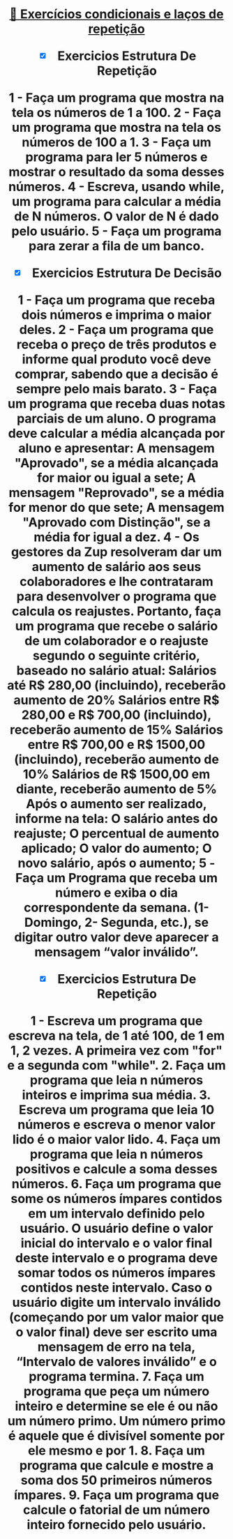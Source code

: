 <h1 align="center">
    <a href="https://pt-br.reactjs.org/"> 📝 Exercícios condicionais e laços de repetição</a>



- [x] Exercicios Estrutura De Repetição

1 - Faça um programa que mostra na tela os números de 1 a 100.
2 - Faça um programa que mostra na tela os números de 100 a 1.
3 - Faça um programa para ler 5 números e mostrar o resultado da soma desses números.
4 - Escreva, usando while, um programa para calcular a média de N números. O valor de N é dado pelo usuário.
5 - Faça um programa para zerar a fila de um banco.

- [x] Exercicios Estrutura De Decisão


1 - Faça um programa que receba dois números e imprima o maior deles.
2 - Faça um programa que receba o preço de três produtos e informe qual produto você deve comprar, sabendo que a decisão é sempre pelo mais barato.
3 - Faça um programa que receba duas notas parciais de um aluno. O programa deve calcular a média alcançada por aluno e apresentar:
A mensagem "Aprovado", se a média alcançada for maior ou igual a sete;
A mensagem "Reprovado", se a média for menor do que sete;
A mensagem "Aprovado com Distinção", se a média for igual a dez.
4 - Os gestores da Zup resolveram dar um aumento de salário aos seus colaboradores e lhe contrataram para desenvolver o programa que calcula os reajustes. Portanto, faça um programa que recebe o salário de um colaborador e o reajuste segundo o seguinte critério, baseado no salário atual:
Salários até R$ 280,00 (incluindo), receberão aumento de 20%
Salários entre R$ 280,00 e R$ 700,00 (incluindo), receberão aumento de 15%
Salários entre R$ 700,00 e R$ 1500,00 (incluindo), receberão aumento de 10%
Salários de R$ 1500,00 em diante, receberão aumento de 5% 
Após o aumento ser realizado, informe na tela:
O salário antes do reajuste;
O percentual de aumento aplicado;
O valor do aumento;
O novo salário, após o aumento;
5 - Faça um Programa que receba um número e exiba o dia correspondente da semana. (1-Domingo, 2- Segunda, etc.), se digitar outro valor deve aparecer a mensagem “valor inválido”.

- [x] Exercicios Estrutura De Repetição 

1 - Escreva um programa que escreva na tela, de 1 até 100, de 1 em 1, 2 vezes. A primeira vez com "for" e a segunda com "while".
2. Faça um programa que leia n números inteiros e imprima sua média.
3. Escreva um programa que leia 10 números e escreva o menor valor lido é o maior valor lido.
4. Faça um programa que leia n números positivos e calcule a soma desses números.
6. Faça um programa que some os números ímpares contidos em um intervalo definido pelo usuário. O usuário define o valor inicial do intervalo e o valor final deste intervalo e o programa deve somar todos os números ímpares contidos neste intervalo. Caso o usuário digite um intervalo inválido (começando por um valor maior que o valor final) deve ser escrito uma mensagem de erro na tela, “Intervalo de valores inválido” e o programa termina.
7. Faça um programa que peça um número inteiro e determine se ele é ou não um número primo. Um número primo é aquele que é divisível somente por ele mesmo e por 1.
8. Faça um programa que calcule e mostre a soma dos 50 primeiros números ímpares.
9. Faça um programa que calcule o fatorial de um número inteiro fornecido pelo usuário. 
